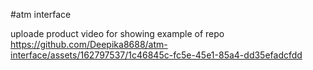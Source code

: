 #atm interface

uploade product video for showing example of repo
https://github.com/Deepika8688/atm-interface/assets/162797537/1c46845c-fc5e-45e1-85a4-dd35efadcfdd



